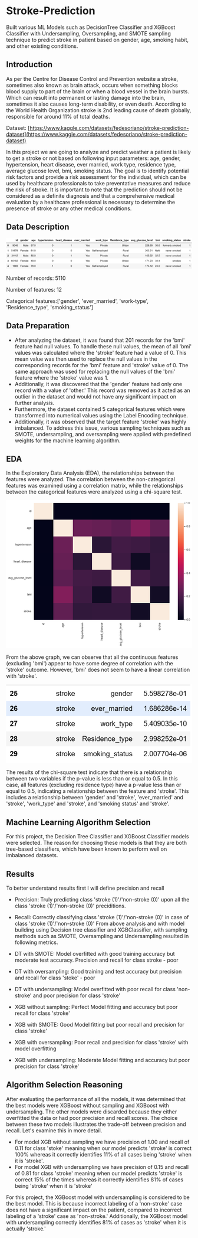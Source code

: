 # Stroke-Prediction

Built various ML Models such as DecisionTree Classifier and XGBoost Classifier with Undersampling, Oversampling, and SMOTE sampling technique to predict stroke in patient based on gender, age, smoking habit, and other existing conditions.

## Introduction
As per the Centre for Disease Control and Prevention website a stroke, sometimes also known as brain attack, occurs when something blocks blood supply to part of the brain or when a blood vessel in the brain bursts. Which can result into permanent or lasting damage into the brain, sometimes it also causes long-term disability, or even death. According to the World Health Organization stroke is 2nd leading cause of death globally, responsible for around 11% of total deaths.

Dataset: [https://www.kaggle.com/datasets/fedesoriano/stroke-prediction-dataset](https://www.kaggle.com/datasets/fedesoriano/stroke-prediction-dataset)

In this project we are going to analyze and predict weather a patient is likely to get a stroke or not based on following input parameters: age, gender, hypertension, heart disease, ever married, work type, residence type, average glucose level, bmi, smoking status. The goal is to identify potential risk factors and provide a risk assessment for the individual, which can be used by healthcare professionals to take preventative measures and reduce the risk of stroke. It is important to note that the prediction should not be considered as a definite diagnosis and that a comprehensive medical evaluation by a healthcare professional is necessary to determine the presence of stroke or any other medical conditions.

## Data Description
![alt text](https://github.com/kpola009/Stroke-Prediction/blob/main/Images/df.png "Figure 1")

Number of records: 5110

Number of features: 12

Categorical features:['gender', 'ever_married', 'work-type', 'Residence_type', 'smoking_status']

## Data Preparation
- After analyzing the dataset, it was found that 201 records for the 'bmi' feature had null values. To handle these null values, the mean of all 'bmi' values was calculated where the 'stroke' feature had a value of 0. This mean value was then used to replace the null values in the corresponding records for the 'bmi' feature and 'stroke' value of 0. The same approach was used for replacing the null values of the 'bmi' feature where the 'stroke' value was 1.
- Additionally, it was discovered that the 'gender' feature had only one record with a value of 'other.' This record was removed as it acted as an outlier in the dataset and would not have any significant impact on further analysis.
- Furthermore, the dataset contained 5 categorical features which were transformed into numerical values using the Label Encoding technique.
- Additionally, it was observed that the target feature 'stroke' was highly imbalanced. To address this issue, various sampling techniques such as SMOTE, undersampling, and oversampling were applied with predefined weights for the machine learning algorithm.

## EDA
In the Exploratory Data Analysis (EDA), the relationships between the features were analyzed. The correlation between the non-categorical features was examined using a correlation matrix, while the relationships between the categorical features were analyzed using a chi-square test.

![alt text](https://github.com/kpola009/Stroke-Prediction/blob/main/Images/corr.png "Figure 2")

From the above graph, we can observe that all the continuous features (excluding 'bmi') appear to have some degree of correlation with the 'stroke' outcome. However, 'bmi' does not seem to have a linear correlation with 'stroke'.

![alt text](https://github.com/kpola009/Stroke-Prediction/blob/main/Images/catcorr.png "Figure 2")

The results of the chi-square test indicate that there is a relationship between two variables if the p-value is less than or equal to 0.5. In this case, all features (excluding residence type) have a p-value less than or equal to 0.5, indicating a relationship between the feature and 'stroke'. This includes a relationship between 'gender' and 'stroke', 'ever_married' and 'stroke', 'work_type' and 'stroke', and 'smoking status' and 'stroke'.

## Machine Learning Algorithm Selection
For this project, the Decision Tree Classifier and XGBoost Classifier models were selected. The reason for choosing these models is that they are both tree-based classifiers, which have been known to perform well on imbalanced datasets.

## Results
To better understand results first I will define precision and recall

- Precision: Truly predicting class 'stroke (1)'/'non-stroke (0)' upon all the class 'stroke (1)'/'non-stroke (0)' preciditions.
- Recall: Correctly classifying class 'stroke (1)'/'non-stroke (0)' in case of class 'stroke (1)'/'non-stroke (0)'
From above analysis and with model building using Decision tree classifier and XGBClassifier, with sampling methods such as SMOTE, Oversampling and Undersampling resulted in following metrics.

- DT with SMOTE: Model overfitted with good training accuracy but moderate test accuracy. Precision and recall for class stroke - poor
- DT with oversampling: Good training and test accuracy but precision and recall for class 'stoke' - poor
- DT with undersampling: Model overfitted with poor recall for class 'non-stroke' and poor precision for class 'stroke'
- XGB without sampling: Perfect Model fitting and accuracy but poor recall for class 'stroke'
- XGB with SMOTE: Good Model fitting but poor recall and precision for class 'stroke'
- XGB with oversampling: Poor recall and precision for class 'stroke' with model overfitting
- XGB with undersampling: Moderate Model fitting and accuracy but poor precision for class 'stroke'

## Algorithm Selection Reasoning
After evaluating the performance of all the models, it was determined that the best models were XGBoost without sampling and XGBoost with undersampling. The other models were discarded because they either overfitted the data or had poor precision and recall scores. The choice between these two models illustrates the trade-off between precision and recall. Let's examine this in more detail.

- For model XGB without sampling we have precision of 1.00 and recall of 0.11 for class 'stoke' meaning when our model predicts 'stroke' is correct 100% whereas it correctly identifies 11% of all cases being 'stroke' when it is 'stroke'.
- For model XGB with undersampling we have precision of 0.15 and recall of 0.81 for class 'stroke' meaning when our model predicts 'stroke' is correct 15% of the times whereas it correctly identiifies 81% of cases being 'stroke' when it is 'stroke'

For this project, the XGBoost model with undersampling is considered to be the best model. This is because incorrect labeling of a 'non-stroke' case does not have a significant impact on the patient, compared to incorrect labeling of a 'stroke' case as 'non-stroke.' Additionally, the XGBoost model with undersampling correctly identifies 81% of cases as 'stroke' when it is actually 'stroke.'



